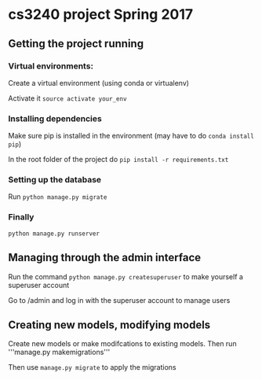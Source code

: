 # cs3240 project Spring 2017

## Getting the project running

### Virtual environments:

Create a virtual environment (using conda or virtualenv)

Activate it ```source activate your_env```

### Installing dependencies

Make sure pip is installed in the environment (may have to do ```conda install pip```)

In the root folder of the project do ```pip install -r requirements.txt```

### Setting up the database

Run ```python manage.py migrate```

### Finally

```python manage.py runserver```

## Managing through the admin interface

Run the command ```python manage.py createsuperuser``` to make yourself a superuser account

Go to /admin and log in with the superuser account to manage users

## Creating new models, modifying models

Create new models or make modifcations to existing models. Then run '''manage.py makemigrations'''

Then use ```manage.py migrate``` to apply the migrations




